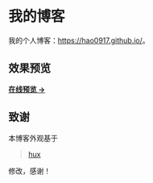 # 我的博客

我的个人博客：<https://hao0917.github.io/>。


## 效果预览

**[在线预览 &rarr;](https://hao0917.github.io/)**

## 致谢

本博客外观基于  

> [hux](https://huxpro.github.io/)  

修改，感谢！
